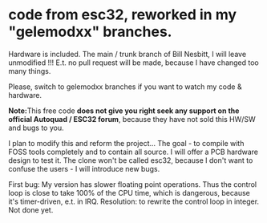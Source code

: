 # code from esc32, reworked in my "gelemodxx" branches. 
Hardware is included. The main / trunk branch of Bill Nesbitt, I will leave unmodified !!!
E.t. no pull request will be made, because I have changed too many things.

Please, switch to gelemodxx branches if you want to watch my code & hardware. 

<b>Note:</b>This free code <b>does not give you right seek any support on the official Autoquad / ESC32 forum</b>, because they have not sold this HW/SW and bugs to you.

I plan to modify this and reform the project... The goal - to compile with FOSS tools completely and to contain all source.
I will offer a PCB hardware design to test it.
The clone won't be called esc32, because I don't want to confuse the users - I will introduce new bugs.

First bug: My version has slower floating point operations. Thus the control loop is close to take 100% of the CPU time, which is dangerous, because it's timer-driven, e.t. in IRQ. Resolution: to rewrite the control loop in integer. Not done yet.

